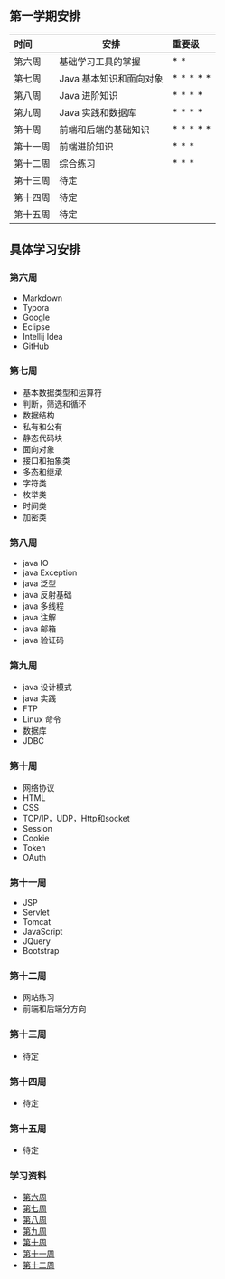 ## 第一学期安排

| 时间   | 安排             | 重要级       |
| :--- | -------------- | :-------- |
| 第六周  | 基础学习工具的掌握      | * *       |
| 第七周  | Java 基本知识和面向对象 | * * * * * |
| 第八周  | Java 进阶知识      | * * * *   |
| 第九周  | Java 实践和数据库    | * * * *   |
| 第十周  | 前端和后端的基础知识     | * * * * * |
| 第十一周 | 前端进阶知识         | * * *     |
| 第十二周 | 综合练习           | * * *     |
| 第十三周 | 待定             |           |
| 第十四周 | 待定             |           |
| 第十五周 | 待定             |           |

## 具体学习安排

### 第六周

- Markdown
- Typora
- Google
- Eclipse
- Intellij Idea
- GitHub

### 第七周

- 基本数据类型和运算符
- 判断，筛选和循环
- 数据结构
- 私有和公有
- 静态代码块
- 面向对象
- 接口和抽象类
- 多态和继承
- 字符类
- 枚举类
- 时间类
- 加密类

### 第八周

- java IO
- java Exception
- java 泛型
- java 反射基础
- java 多线程
- java 注解
- java 邮箱
- java 验证码

### 第九周

- java 设计模式
- java 实践
- FTP
- Linux 命令
- 数据库
- JDBC

### 第十周

- 网络协议
- HTML
- CSS
- TCP/IP，UDP，Http和socket
- Session
- Cookie
- Token
- OAuth

### 第十一周

- JSP
- Servlet
- Tomcat
- JavaScript
- JQuery
- Bootstrap

### 第十二周

- 网站练习
- 前端和后端分方向

### 第十三周

- 待定

### 第十四周

- 待定

### 第十五周

- 待定

### 学习资料

- [第六周](http://www.maijinta.top/doc/1.html)
- [第七周](http://www.maijinta.top/doc/2.html)
- [第八周](http://www.maijinta.top/doc/3.html)
- [第九周](http://www.maijinta.top/doc/4.html)
- [第十周](http://www.maijinta.top/doc/5.html)
- [第十一周](http://www.maijinta.top/doc/6.html)
- [第十二周](http://www.maijinta.top/doc/7.html)
